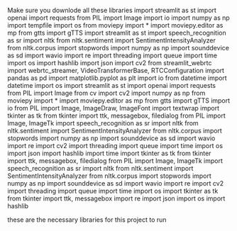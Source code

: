 Make sure you downlode all these libraries 
import streamlit as st
import openai
import requests
from PIL import Image
import io
import numpy as np
import tempfile
import os
from moviepy import *
import moviepy.editor as mp
from gtts import gTTS
import streamlit as st
import speech_recognition as sr
import nltk
from nltk.sentiment import SentimentIntensityAnalyzer
from nltk.corpus import stopwords
import numpy as np
import sounddevice as sd
import wavio
import re
import threading
import queue
import time
import os
import hashlib
import json
import cv2
from streamlit_webrtc import webrtc_streamer, VideoTransformerBase, RTCConfiguration
import pandas as pd
import matplotlib.pyplot as plt
import io
from datetime import datetime
import os
import streamlit as st
import openai
import requests
from PIL import Image
from cv import cv2
import numpy as np
from moviepy import *
import moviepy.editor as mp 
from gtts import gTTS
import io
from PIL import Image, ImageDraw, ImageFont
import textwrap
import tkinter as tk
from tkinter import ttk, messagebox, filedialog
from PIL import Image, ImageTk 
import speech_recognition as sr
import nltk
from nltk.sentiment import SentimentIntensityAnalyzer
from nltk.corpus import stopwords
import numpy as np
import sounddevice as sd
import wavio
import re
import cv2
import threading
import queue
import time
import os
import json
import hashlib
import time
import tkinter as tk
from tkinter import ttk, messagebox, filedialog
from PIL import Image, ImageTk 
import speech_recognition as sr
import nltk
from nltk.sentiment import SentimentIntensityAnalyzer
from nltk.corpus import stopwords
import numpy as np
import sounddevice as sd
import wavio
import re
import cv2
import threading
import queue
import time
import os
import tkinter as tk
from tkinter import ttk, messagebox
import re
import json
import os
import hashlib

these are the necessary libraries for this project to run 
